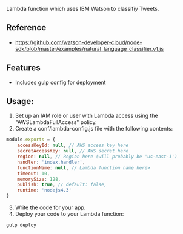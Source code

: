 Lambda function which uses IBM Watson to classifiy Tweets. 

## Reference

* https://github.com/watson-developer-cloud/node-sdk/blob/master/examples/natural_language_classifier.v1.js

## Features

* Includes gulp config for deployment 

## Usage:

1. Set up an IAM role or user with Lambda access using the "AWSLambdaFullAccess" policy.
2. Create a conf/lambda-config.js file with the following contents:
```javascript
module.exports = {
    accessKeyId: null, // AWS access key here
    secretAccessKey: null, // AWS secret here
    region: null, // Region here (will probably be 'us-east-1')
    handler: 'index.handler',
    functionName: null, // Lambda function name here>
    timeout: 10,
    memorySize: 128,
    publish: true, // default: false,
    runtime: 'nodejs4.3'
}
```
3. Write the code for your app.
4. Deploy your code to your Lambda function:
```
gulp deploy
```
